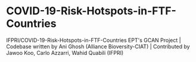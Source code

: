# COVID-19-Risk-Hotspots-in-FTF-Countries
IFPRI/COVID-19-Risk-Hotspots-in-FTF-Countries
EPT's GCAN Project | Codebase written by Ani Ghosh (Alliance Bioversity-CIAT) | Contributed by Jawoo Koo, Carlo Azzarri, Wahid Quabili (IFPRI)
